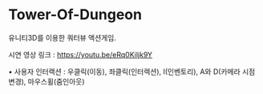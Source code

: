 # Tower-Of-Dungeon
유니티3D를 이용한 쿼터뷰 액션게임.

시연 영상 링크 : https://youtu.be/eRq0Kiljk9Y

• 사용자 인터랙션 : 우클릭(이동), 좌클릭(인터렉션), I(인벤토리), A와 D(카메라 시점 변경), 마우스휠(줌인아웃)
